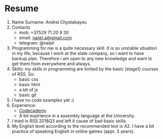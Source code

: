 # Resume

1. Name Surname: Andrei Chystabayeu
2. Contacts
    - mob: +37529 71 20 9 30
    - email: naijel.a@gmail.com
    - telegram: @naijel
3. Programming for me is a quite necessary skill. It is so unstable situation in my life, because I work at the state company, so i want to have backup plan. Therefore i am open to any new knowledge and want to get them from everywhere and always.
4. Skills: my skills in programming are limited by the basic (stage1) courses of RSS. So:
    - basic css
    - basic html
    - a bit of js
    - basic git
5. I have no code examples yet :(
6. Experience:
    - [Codecademy](https://www.codecademy.com/users/naijel/achievements)
    - A bit expirience in a assembly language at the University.
7. I tried in RSS 2018Q3 and left it cause of bad basic skills.
8. My English level according to the recommended test is A2. I have a bit practice of speaking English in online games (appr. 3 years).